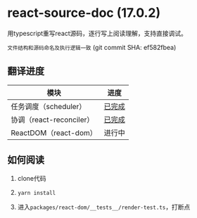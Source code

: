 # react-source-doc (17.0.2) 
用typescript重写react源码，逐行写上阅读理解，支持直接调试。

`文件结构和源码命名及执行逻辑一致` (git commit SHA: ef582fbea)

## 翻译进度

| 模块  | 进度 |
| ---- | ---- |
| 任务调度（scheduler）| [已完成](./packages/scheduler/README.md) |
| 协调（react-reconciler）| [已完成](./packages/react-reconciler/README.md) |
| ReactDOM（react-dom） | 进行中 |


## 如何阅读

1. clone代码

2. `yarn install`

3. 进入`packages/react-dom/__tests__/render-test.ts`，打断点
